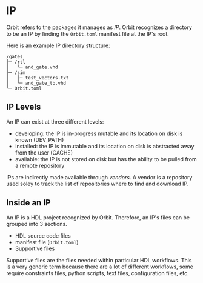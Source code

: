 # IP

Orbit refers to the packages it manages as _IP_. Orbit recognizes a directory to be an IP by finding the `Orbit.toml` manifest file at the IP's root.

Here is an example IP directory structure:
```
/gates
├─ /rtl
│   └─ and_gate.vhd
├─ /sim
│   ├─ test_vectors.txt
│   └─ and_gate_tb.vhd
└─ Orbit.toml 
```

## IP Levels

An IP can exist at three different levels:
- developing: the IP is in-progress mutable and its location on disk is known (DEV_PATH)
- installed: the IP is immutable and its location on disk is abstracted away from the user (CACHE)
- available: the IP is not stored on disk but has the ability to be pulled from a remote repository

IPs are indirectly made available through _vendors_. A vendor is a repository used soley to track the list of repositories where to find and download IP.

## Inside an IP

An IP is a HDL project recognized by Orbit. Therefore, an IP's files can be grouped into 3 sections.

- HDL source code files
- manifest file (`Orbit.toml`)
- Supportive files

Supportive files are the files needed within particular HDL workflows. This is a very generic term because there are a lot of different workflows, some require constraints files, python scripts, text files, configuration files, etc.